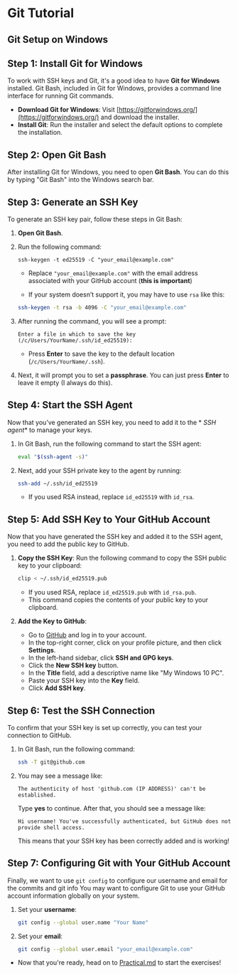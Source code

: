 # Git Tutorial

## Git Setup on Windows

## Step 1: Install Git for Windows
To work with SSH keys and Git, it's a good idea to have **Git for Windows** installed. Git Bash, included in Git for Windows, provides a command line interface for running Git commands.

- **Download Git for Windows**: Visit [https://gitforwindows.org/](https://gitforwindows.org/) and download the installer.
- **Install Git**: Run the installer and select the default options to complete the installation.

## Step 2: Open Git Bash
After installing Git for Windows, you need to open **Git Bash**. You can do this by typing "Git Bash" into the Windows search bar.

## Step 3: Generate an SSH Key
To generate an SSH key pair, follow these steps in Git Bash:

1. **Open Git Bash**.
2. Run the following command:

   ```shit config --global user.email "your_email@example.com"
   ssh-keygen -t ed25519 -C "your_email@example.com"
   ```
   
   - Replace `"your_email@example.com"` with the email address associated with your GitHub account (**this is important**)
     
   - If your system doesn’t support it, you may have to use `rsa` like this:

   ```sh
   ssh-keygen -t rsa -b 4096 -C "your_email@example.com"
   ```

3. After running the command, you will see a prompt:

   ```
   Enter a file in which to save the key (/c/Users/YourName/.ssh/id_ed25519):
   ```

   - Press **Enter** to save the key to the default location (`/c/Users/YourName/.ssh`).

4. Next, it will prompt you to set a **passphrase**. You can just press **Enter** to leave it empty (I always do this).

## Step 4: Start the SSH Agent
Now that you’ve generated an SSH key, you need to add it to the * *SSH agent** to manage your keys.

1. In Git Bash, run the following command to start the SSH agent:

   ```sh
   eval "$(ssh-agent -s)"
   ```

2. Next, add your SSH private key to the agent by running:

   ```sh
   ssh-add ~/.ssh/id_ed25519
   ```

   - If you used RSA instead, replace `id_ed25519` with `id_rsa`.

## Step 5: Add SSH Key to Your GitHub Account
Now that you have generated the SSH key and added it to the SSH agent, you need to add the public key to GitHub.

1. **Copy the SSH Key**: Run the following command to copy the SSH public key to your clipboard:

   ```sh
   clip < ~/.ssh/id_ed25519.pub
   ```

   - If you used RSA, replace `id_ed25519.pub` with `id_rsa.pub`.
   - This command copies the contents of your public key to your clipboard.

2. **Add the Key to GitHub**:
   - Go to [GitHub](https://github.com) and log in to your account.
   - In the top-right corner, click on your profile picture, and then click **Settings**.
   - In the left-hand sidebar, click **SSH and GPG keys**.
   - Click the **New SSH key** button.
   - In the **Title** field, add a descriptive name like "My Windows 10 PC".
   - Paste your SSH key into the **Key** field.
   - Click **Add SSH key**.

## Step 6: Test the SSH Connection
To confirm that your SSH key is set up correctly, you can test your connection to GitHub.

1. In Git Bash, run the following command:

   ```sh
   ssh -T git@github.com
   ```

2. You may see a message like:

   ```
   The authenticity of host 'github.com (IP ADDRESS)' can't be established.
   ```
   
   Type **yes** to continue. After that, you should see a message like:

   ```
   Hi username! You've successfully authenticated, but GitHub does not provide shell access.
   ```

   This means that your SSH key has been correctly added and is working!

## Step 7: Configuring Git with Your GitHub Account
Finally, we want to use `git config` to configure our username and email for the commits and git info
You may want to configure Git to use your GitHub account information globally on your system.

1. Set your **username**:

   ```sh
   git config --global user.name "Your Name"
   ```

2. Set your **email**:

   ```sh
   git config --global user.email "your_email@example.com"
   ```

- Now that you're ready, head on to [Practical.md](https://github.com/pedro-curto/Git-Workshop/blob/main/Practical.md) to start the exercises!
